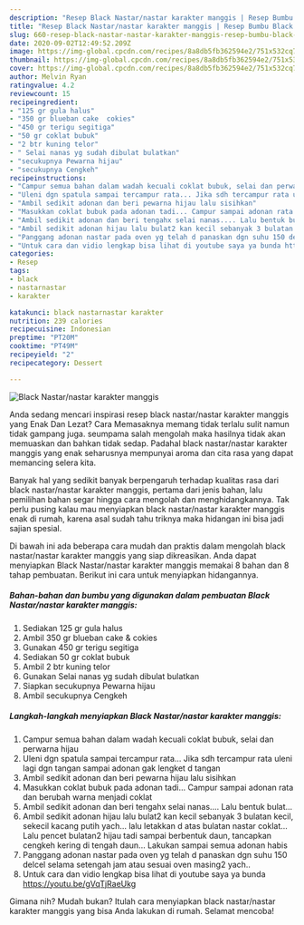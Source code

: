 ```yaml
---
description: "Resep Black Nastar/nastar karakter manggis | Resep Bumbu Black Nastar/nastar karakter manggis Yang Enak Dan Mudah"
title: "Resep Black Nastar/nastar karakter manggis | Resep Bumbu Black Nastar/nastar karakter manggis Yang Enak Dan Mudah"
slug: 660-resep-black-nastar-nastar-karakter-manggis-resep-bumbu-black-nastar-nastar-karakter-manggis-yang-enak-dan-mudah
date: 2020-09-02T12:49:52.209Z
image: https://img-global.cpcdn.com/recipes/8a8db5fb362594e2/751x532cq70/black-nastarnastar-karakter-manggis-foto-resep-utama.jpg
thumbnail: https://img-global.cpcdn.com/recipes/8a8db5fb362594e2/751x532cq70/black-nastarnastar-karakter-manggis-foto-resep-utama.jpg
cover: https://img-global.cpcdn.com/recipes/8a8db5fb362594e2/751x532cq70/black-nastarnastar-karakter-manggis-foto-resep-utama.jpg
author: Melvin Ryan
ratingvalue: 4.2
reviewcount: 15
recipeingredient:
- "125 gr gula halus"
- "350 gr blueban cake  cokies"
- "450 gr terigu segitiga"
- "50 gr coklat bubuk"
- "2 btr kuning telor"
- " Selai nanas yg sudah dibulat bulatkan"
- "secukupnya Pewarna hijau"
- "secukupnya Cengkeh"
recipeinstructions:
- "Campur semua bahan dalam wadah kecuali coklat bubuk, selai dan perwarna hijau"
- "Uleni dgn spatula sampai tercampur rata... Jika sdh tercampur rata uleni lagi dgn tangan sampai adonan gak lengket d tangan"
- "Ambil sedikit adonan dan beri pewarna hijau lalu sisihkan"
- "Masukkan coklat bubuk pada adonan tadi... Campur sampai adonan rata dan berubah warna menjadi coklat"
- "Ambil sedikit adonan dan beri tengahx selai nanas.... Lalu bentuk bulat..."
- "Ambil sedikit adonan hijau lalu bulat2 kan kecil sebanyak 3 bulatan kecil, sekecil kacang putih yach... lalu letakkan d atas bulatan nastar coklat... Lalu pencet bulatan2 hijau tadi sampai berbentuk daun, tancapkan cengkeh kering di tengah daun... Lakukan sampai semua adonan habis"
- "Panggang adonan nastar pada oven yg telah d panaskan dgn suhu 150 delcel selama setengah jam atau sesuai oven masing2 yach.."
- "Untuk cara dan vidio lengkap bisa lihat di youtube saya ya bunda https://youtu.be/gVqTjRaeUkg"
categories:
- Resep
tags:
- black
- nastarnastar
- karakter

katakunci: black nastarnastar karakter 
nutrition: 239 calories
recipecuisine: Indonesian
preptime: "PT20M"
cooktime: "PT49M"
recipeyield: "2"
recipecategory: Dessert

---
```



![Black Nastar/nastar karakter manggis](https://img-global.cpcdn.com/recipes/8a8db5fb362594e2/751x532cq70/black-nastarnastar-karakter-manggis-foto-resep-utama.jpg)

Anda sedang mencari inspirasi resep black nastar/nastar karakter manggis yang Enak Dan Lezat? Cara Memasaknya memang tidak terlalu sulit namun tidak gampang juga. seumpama salah mengolah maka hasilnya tidak akan memuaskan dan bahkan tidak sedap. Padahal black nastar/nastar karakter manggis yang enak seharusnya mempunyai aroma dan cita rasa yang dapat memancing selera kita.



Banyak hal yang sedikit banyak berpengaruh terhadap kualitas rasa dari black nastar/nastar karakter manggis, pertama dari jenis bahan, lalu pemilihan bahan segar hingga cara mengolah dan menghidangkannya. Tak perlu pusing kalau mau menyiapkan black nastar/nastar karakter manggis enak di rumah, karena asal sudah tahu triknya maka hidangan ini bisa jadi sajian spesial.


Di bawah ini ada beberapa cara mudah dan praktis dalam mengolah black nastar/nastar karakter manggis yang siap dikreasikan. Anda dapat menyiapkan Black Nastar/nastar karakter manggis memakai 8 bahan dan 8 tahap pembuatan. Berikut ini cara untuk menyiapkan hidangannya.

<!--inarticleads1-->

##### Bahan-bahan dan bumbu yang digunakan dalam pembuatan Black Nastar/nastar karakter manggis:

1. Sediakan 125 gr gula halus
1. Ambil 350 gr blueban cake &amp; cokies
1. Gunakan 450 gr terigu segitiga
1. Sediakan 50 gr coklat bubuk
1. Ambil 2 btr kuning telor
1. Gunakan  Selai nanas yg sudah dibulat bulatkan
1. Siapkan secukupnya Pewarna hijau
1. Ambil secukupnya Cengkeh




<!--inarticleads2-->

##### Langkah-langkah menyiapkan Black Nastar/nastar karakter manggis:

1. Campur semua bahan dalam wadah kecuali coklat bubuk, selai dan perwarna hijau
1. Uleni dgn spatula sampai tercampur rata... Jika sdh tercampur rata uleni lagi dgn tangan sampai adonan gak lengket d tangan
1. Ambil sedikit adonan dan beri pewarna hijau lalu sisihkan
1. Masukkan coklat bubuk pada adonan tadi... Campur sampai adonan rata dan berubah warna menjadi coklat
1. Ambil sedikit adonan dan beri tengahx selai nanas.... Lalu bentuk bulat...
1. Ambil sedikit adonan hijau lalu bulat2 kan kecil sebanyak 3 bulatan kecil, sekecil kacang putih yach... lalu letakkan d atas bulatan nastar coklat... Lalu pencet bulatan2 hijau tadi sampai berbentuk daun, tancapkan cengkeh kering di tengah daun... Lakukan sampai semua adonan habis
1. Panggang adonan nastar pada oven yg telah d panaskan dgn suhu 150 delcel selama setengah jam atau sesuai oven masing2 yach..
1. Untuk cara dan vidio lengkap bisa lihat di youtube saya ya bunda https://youtu.be/gVqTjRaeUkg




Gimana nih? Mudah bukan? Itulah cara menyiapkan black nastar/nastar karakter manggis yang bisa Anda lakukan di rumah. Selamat mencoba!
